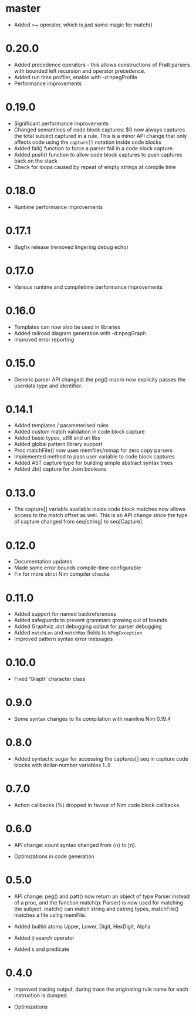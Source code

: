 
master
======

- Added =~ operator, which is just some magic for match()

0.20.0
======

- Added precedence operators - this allows constructions of Pratt parsers with
  bounded left recursion and operator precedence.
- Added run time profiler, enable with -d:npegProfile
- Performance improvements

0.19.0
======

- Significant performance improvements
- Changed semantincs of code block captures: $0 now always captures the
  total subject captured in a rule. This is a minor API change that only
  affects code using the `capture[]` notation inside code blocks
- Added fail() function to force a parser fail in a code block capture
- Added push() function to allow code block captures to push captures
  back on the stack
- Check for loops caused by repeat of empty strings at compile time

0.18.0
======

- Runtime performance improvements

0.17.1
======

- Bugfix release (removed lingering debug echo)

0.17.0
======

- Various runtime and compiletime performance improvements

0.16.0
======

- Templates can now also be used in libraries
- Added railroad diagram generation with -d:npegGraph
- Improved error reporting

0.15.0
======

- Generic parser API changed: the peg() macro now explicity passes the
  userdata type and identifier.

0.14.1
======

- Added templates / parameterised rules
- Added custom match validation in code block capture
- Added basic types, utf8 and uri libs
- Added global pattern library support
- Proc matchFile() now uses memfiles/mmap for zero copy parsers
- Implemented method to pass user variable to code block captures
- Added AST capture type for building simple abstract syntax trees
- Added Jb() capture for Json booleans

0.13.0
======

- The capture[] variable available inside code block matches now allows access
  to the match offset as well. This is an API change since the type of capture
  changed from seq[string] to seq[Capture].


0.12.0
======

- Documentation updates
- Made some error bounds compile-time configurable
- Fix for more strict Nim compiler checks

0.11.0
======

- Added support for named backreferences
- Added safeguards to prevent grammars growing out of bounds
- Added Graphviz .dot debugging output for parser debugging
- Added `matchLen` and `matchMax` fields to `NPegException`
- Improved pattern syntax error messages

0.10.0
======

- Fixed 'Graph' character class

0.9.0
=====

- Some syntax changes to fix compilation with mainline Nim 0.19.4

0.8.0
=====

- Added syntactic sugar for accessing the captures[] seq in capture
  code blocks with dollar-number variables $1..$9

0.7.0
=====

- Action callbacks (%) dropped in favour of Nim code block callbacks.

0.6.0
=====

- API change: count syntax changed from {n} to [n].

- Optimizations in code generation

0.5.0
=====

- API change: peg() and patt() now return an object of type Parser
  instead of a proc, and the function match(p: Parser) is now used for
  matching the subject. match() can match string and cstring types, 
  matchFile() matches a file using memFile.

- Added builtin atoms Upper, Lower, Digit, HexDigit, Alpha

- Added `@` search operator

- Added `&` and predicate

0.4.0
=====

- Improved tracing output, during trace the originating rule name
  for each instruction is dumped.

- Optimizations

